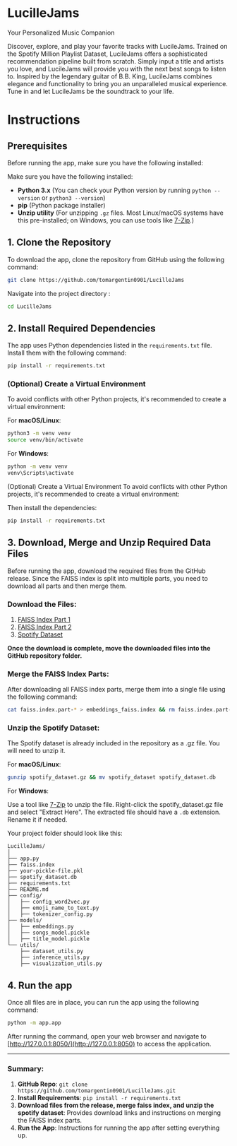 # LucilleJams
Your Personalized Music Companion

Discover, explore, and play your favorite tracks with LucileJams. Trained on the Spotify Million Playlist Dataset, LucileJams offers a sophisticated recommendation pipeline built from scratch. Simply input a title and artists you love, and LucileJams will provide you with the next best songs to listen to. Inspired by the legendary guitar of B.B. King, LucileJams combines elegance and functionality to bring you an unparalleled musical experience. Tune in and let LucileJams be the soundtrack to your life.

# Instructions 

## Prerequisites

Before running the app, make sure you have the following installed:

Make sure you have the following installed:
- **Python 3.x** (You can check your Python version by running `python --version` or `python3 --version`)
- **pip** (Python package installer)
- **Unzip utility** (For unzipping `.gz` files. Most Linux/macOS systems have this pre-installed; on Windows, you can use tools like [7-Zip](https://www.7-zip.org/).)


## 1. Clone the Repository

To download the app, clone the repository from GitHub using the following command:

```bash
git clone https://github.com/tomargentin0901/LucilleJams
```
Navigate into the project directory : 

```bash
cd LucilleJams
```

## 2. Install Required Dependencies

The app uses Python dependencies listed in the `requirements.txt` file. Install them with the following command:


```bash
pip install -r requirements.txt
```


### (Optional) Create a Virtual Environment


To avoid conflicts with other Python projects, it's recommended to create a virtual environment:

For **macOS/Linux**:

```bash
python3 -m venv venv
source venv/bin/activate
```

For **Windows**:

```bash
python -m venv venv
venv\Scripts\activate
```

(Optional) Create a Virtual Environment
To avoid conflicts with other Python projects, it's recommended to create a virtual environment:

Then install the dependencies:

```bash
pip install -r requirements.txt
```

## 3. Download, Merge and Unzip Required Data Files

Before running the app, download the required files from the GitHub release. Since the FAISS index is split into multiple parts, you need to download all parts and then merge them.

### Download the Files:

1. [FAISS Index Part 1](https://github.com/tomargentin0901/LucilleJams/releases/download/1.0.0/faiss.index.part-aa)
2. [FAISS Index Part 2](https://github.com/tomargentin0901/LucilleJams/releases/download/1.0.0/faiss.index.part-ab)
3. [Spotify Dataset](https://github.com/tomargentin0901/LucilleJams/releases/download/1.0.0/spotify_dataset.gz)


**Once the download is complete, move the downloaded files into the GitHub repository folder.**

### Merge the FAISS Index Parts:
After downloading all FAISS index parts, merge them into a single file using the following command:

```bash
cat faiss.index.part-* > embeddings_faiss.index && rm faiss.index.part-*
```

### Unzip the Spotify Dataset:

The Spotify dataset is already included in the repository as a .gz file. You will need to unzip it.

For **macOS/Linux**:

```bash
gunzip spotify_dataset.gz && mv spotify_dataset spotify_dataset.db
```

For **Windows**:

Use a tool like  [7-Zip](https://www.7-zip.org/) to unzip the file. Right-click the spotify_dataset.gz file and select "Extract Here". The extracted file should have a `.db` extension. Rename it if needed.

Your project folder should look like this:

```plaintext
LucilleJams/
│
├── app.py
├── faiss.index
├── your-pickle-file.pkl
├── spotify_dataset.db
├── requirements.txt
├── README.md
├── config/
│   ├── config_word2vec.py
│   ├── emoji_name_to_text.py
│   ├── tokenizer_config.py
├── models/
│   ├── embeddings.py
│   ├── songs_model.pickle
│   ├── title_model.pickle
└── utils/
    ├── dataset_utils.py
    ├── inference_utils.py
    ├── visualization_utils.py

```

## 4. Run the app 

Once all files are in place, you can run the app using the following command:

```bash
python -m app.app
```

After running the command, open your web browser and navigate to [http://127.0.0.1:8050/](http://127.0.0.1:8050) to access the application.

---

### Summary:
1. **GitHub Repo**: `git clone https://github.com/tomargentin0901/LucilleJams.git`
2. **Install Requirements**: `pip install -r requirements.txt`
3. **Download files from the release, merge faiss index, and unzip the spotify dataset**: Provides download links and instructions on merging the FAISS index parts.
4. **Run the App**: Instructions for running the app after setting everything up.


